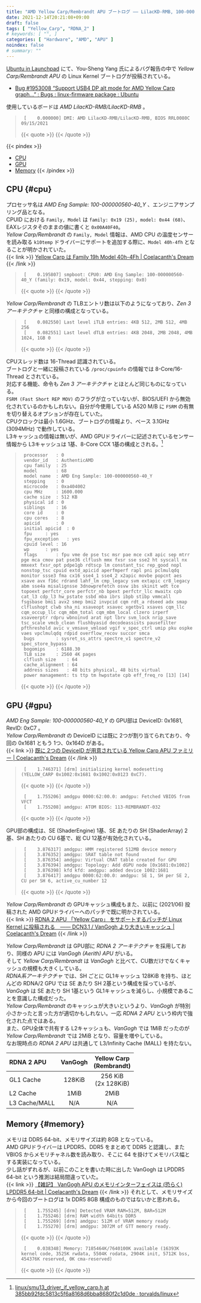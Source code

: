 ```yaml
---
title: "AMD Yellow Carp/Rembrandt APU ブートログ ―― LilacKD-RMB, 100-000000560-40_Y"
date: 2021-12-14T20:21:08+09:00
draft: false
tags: [ "Yellow_Carp", "RDNA_2" ]
# keywords: [ "", ]
categories: [ "Hardware", "AMD", "APU" ]
noindex: false
# summary: ""
---
```


[Ubuntu in Launchpad](https://launchpad.net/ubuntu) にて、You-Sheng Yang 氏によるバグ報告の中で *Yellow Carp/Rembrandt APU* の Linux Kernel ブートログが投稿されている。  

 * [Bug #1953008 “Support USB4 DP alt mode for AMD Yellow Carp graph...” : Bugs : linux-firmware package : Ubuntu](https://bugs.launchpad.net/ubuntu/+source/linux-firmware/+bug/1953008)

使用しているボードは *AMD LilacKD-RMB/LilacKD-RMB* 。  

 > 		[    0.000000] DMI: AMD LilacKD-RMB/LilacKD-RMB, BIOS RRL0080C 09/15/2021
 >
 > {{< quote >}} [](https://launchpadlibrarian.net/571858317/CurrentDmesg.txt) {{< /quote >}}

{{< pindex >}} 
 * [CPU](#cpu)
 * [GPU](#gpu)
 * [Memory](#memory)
{{< /pindex >}}

## CPU {#cpu}

プロセッサ名は *AMD Eng Sample: 100-000000560-40_Y* 、エンジニアサンプリング品となる。  
CPUID における `Family, Model` は `family: 0x19 (25), model: 0x44 (68)`、EAXレジスタそのままの値に書くと `0x00A40F40`。  
*Yellow Carp/Rembrandt* の `Family, Model` 情報は、AMD CPU の温度センサーを読み取る `k10temp` ドライバーにサポートを追加する際に、`Model 40h-4fh` となることが明かされていた。  
{{< link >}} [Yellow Carp は Family 19h Model 40h-4Fh | Coelacanth's Dream](/posts/2021/08/27/yc-x86-model/) {{< /link >}}

 > 		[    0.195807] smpboot: CPU0: AMD Eng Sample: 100-000000560-40_Y (family: 0x19, model: 0x44, stepping: 0x0)
 >
 > {{< quote >}} [](https://launchpadlibrarian.net/571858317/CurrentDmesg.txt) {{< /quote >}}

*Yellow Carp/Rembrandt* の TLBエントリ数は以下のようになっており、*Zen 3 アーキテクチャ* と同様の構成となっている。  

 > 		[    0.082550] Last level iTLB entries: 4KB 512, 2MB 512, 4MB 256
 > 		[    0.082551] Last level dTLB entries: 4KB 2048, 2MB 2048, 4MB 1024, 1GB 0
 >
 > {{< quote >}} [](https://launchpadlibrarian.net/571858317/CurrentDmesg.txt) {{< /quote >}}

CPUスレッド数は 16-Thread 認識されている。  
ブートログと一緒に投稿されている `/proc/cpuinfo` の情報では 8-Core/16-Thread とされている。  
対応する機能、命令も *Zen 3 アーキテクチャ* とほとんど同じものになっている。  
`FSRM (Fast Short REP MOV)` のフラグが立っていないが、BIOS/UEFI から無効化されているのかもしれない。自分が今使用している A520 M/B に `FSRM` の有無を切り替えるオプションが存在していた。  
CPUクロックは最小 1.6GHz、ブートログの情報より、ベース 3.1GHz (3094MHz) で動作している。  
L3キャッシュの情報は無いが、AMD GPUドライバーに記述されているセンサー情報から L3キャッシュは 1基、8-Core CCX 1基の構成とされる。[^smu13]  

[^smu13]: [linux/smu13_driver_if_yellow_carp.h at 385bb92fdc5813c5f6a8168d6bba8680f2c1d0de · torvalds/linux](https://github.com/torvalds/linux/blob/385bb92fdc5813c5f6a8168d6bba8680f2c1d0de/drivers/gpu/drm/amd/pm/inc/smu13_driver_if_yellow_carp.h#L173-L178)

 > 		processor	: 0
 > 		vendor_id	: AuthenticAMD
 > 		cpu family	: 25
 > 		model		: 68
 > 		model name	: AMD Eng Sample: 100-000000560-40_Y
 > 		stepping	: 0
 > 		microcode	: 0xa404002
 > 		cpu MHz		: 1600.000
 > 		cache size	: 512 KB
 > 		physical id	: 0
 > 		siblings	: 16
 > 		core id		: 0
 > 		cpu cores	: 8
 > 		apicid		: 0
 > 		initial apicid	: 0
 > 		fpu		: yes
 > 		fpu_exception	: yes
 > 		cpuid level	: 16
 > 		wp		: yes
 > 		flags		: fpu vme de pse tsc msr pae mce cx8 apic sep mtrr pge mca cmov pat pse36 clflush mmx fxsr sse sse2 ht syscall nx mmxext fxsr_opt pdpe1gb rdtscp lm constant_tsc rep_good nopl nonstop_tsc cpuid extd_apicid aperfmperf rapl pni pclmulqdq monitor ssse3 fma cx16 sse4_1 sse4_2 x2apic movbe popcnt aes xsave avx f16c rdrand lahf_lm cmp_legacy svm extapic cr8_legacy abm sse4a misalignsse 3dnowprefetch osvw ibs skinit wdt tce topoext perfctr_core perfctr_nb bpext perfctr_llc mwaitx cpb cat_l3 cdp_l3 hw_pstate ssbd mba ibrs ibpb stibp vmmcall fsgsbase bmi1 avx2 smep bmi2 invpcid cqm rdt_a rdseed adx smap clflushopt clwb sha_ni xsaveopt xsavec xgetbv1 xsaves cqm_llc cqm_occup_llc cqm_mbm_total cqm_mbm_local clzero irperf xsaveerptr rdpru wbnoinvd arat npt lbrv svm_lock nrip_save tsc_scale vmcb_clean flushbyasid decodeassists pausefilter pfthreshold avic v_vmsave_vmload vgif v_spec_ctrl umip pku ospke vaes vpclmulqdq rdpid overflow_recov succor smca
 > 		bugs		: sysret_ss_attrs spectre_v1 spectre_v2 spec_store_bypass
 > 		bogomips	: 6188.30
 > 		TLB size	: 2560 4K pages
 > 		clflush size	: 64
 > 		cache_alignment	: 64
 > 		address sizes	: 48 bits physical, 48 bits virtual
 > 		power management: ts ttp tm hwpstate cpb eff_freq_ro [13] [14]
 >
 > {{< quote >}} [](https://launchpadlibrarian.net/571858415/ProcCpuinfo.txt) {{< /quote >}}

## GPU {#gpu}

*AMD Eng Sample: 100-000000560-40_Y* の GPU部は DeviceID: 0x1681, RevID: 0xC7 。  
*Yellow Carp/Rembrandt* の DeviceID には既に 2つが割り当てられており、今回の 0x1681 ともう 1つ、0x164D がある。  
{{< link >}} [既に 2つの DeviceID が用意されている Yellow Carp APU ファミリー | Coelacanth's Dream](/posts/2021/07/26/yc-apu-two-did/) {{< /link >}}

 > 		[    1.746371] [drm] initializing kernel modesetting (YELLOW_CARP 0x1002:0x1681 0x1002:0x0123 0xC7).
 >
 > {{< quote >}} [](https://launchpadlibrarian.net/571858317/CurrentDmesg.txt) {{< /quote >}}
 >
 > 		[    1.755206] amdgpu 0000:62:00.0: amdgpu: Fetched VBIOS from VFCT
 > 		[    1.755208] amdgpu: ATOM BIOS: 113-REMBRANDT-032
 >
 > {{< quote >}} [](https://launchpadlibrarian.net/571858317/CurrentDmesg.txt) {{< /quote >}}

GPU部の構成は、SE (ShaderEngine) 1基、SE あたりの SH (ShaderArray) 2基、SH あたりの CU 6基で、総 CU 12基が有効化されている。  

 > 		[    3.876317] amdgpu: HMM registered 512MB device memory
 > 		[    3.876352] amdgpu: SRAT table not found
 > 		[    3.876354] amdgpu: Virtual CRAT table created for GPU
 > 		[    3.876394] amdgpu: Topology: Add dGPU node [0x1681:0x1002]
 > 		[    3.876398] kfd kfd: amdgpu: added device 1002:1681
 > 		[    3.876417] amdgpu 0000:62:00.0: amdgpu: SE 1, SH per SE 2, CU per SH 6, active_cu_number 12
 >
 > {{< quote >}} [](https://launchpadlibrarian.net/571858317/CurrentDmesg.txt) {{< /quote >}}

*Yellow Carp/Rembrandt* の GPUキャッシュ構成もまた、以前に (2021/06) 投稿された AMD GPUドライバーへのパッチで既に明かされている。  
{{< link >}} [RDNA 2 APU 「Yellow Carp」 をサポートするパッチが Linux Kernel に投稿される　―― DCN3.1 / VanGogh より大きいキャッシュ | Coelacanth's Dream](/posts/2021/06/03/yellow_carp-apu-linux-kernel/#yc-cache) {{< /link >}}

*Yellow Carp/Rembrandt* は GPU部に *RDNA 2 アーキテクチャ* を採用しており、同様の APU には *VanGogh (Aerith) APU* がいる。  
そして *Yellow Carp/Rembrandt* は *VanGogh* と比べて、CU数だけでなくキャッシュの規模も大きくしている。  
*RDNA系アーキテクチャ* では、SH ごとに GL1キャッシュ 128KiB を持ち、ほとんどの RDNA/2 GPU では SE あたり SH 2基という構成を採っているが、*VanGogh* は SE あたり SH 1基という GL1キャッシュを減らし、小規模であることを意識した構成だった。  
*Yellow Carp/Rembrandt* のキャッシュが大きいというより、*VanGogh* が特別小さかったと言った方が適切かもしれない。一応 *RDNA 2 APU* という枠内で強化された点ではある。  
また、GPU全体で共有する L2キャッシュも、*VanGogh* では 1MiB だったのが *Yellow Carp/Rembrandt* では 2MiB となり、容量を増やしている。  
なお現時点の *RDNA 2 APU* は共通して L3/Infinity Cache (MALL) を持たない。  

| RDNA 2 APU | VanGogh | Yellow Carp<br>(Rembrandt) |
| :-- | :--: | :--: |
| GL1 Cache | 128KiB | 256 KiB<br>(2x 128KiB)
| L2 Cache | 1MiB | 2MiB |
| L3 Cache/MALL | N/A | N/A |

## Memory {#memory}

メモリは DDR5 64-bit、メモリサイズは約 8GB となっている。  
AMD GPUドライバーは LPDDR5、DDR5 をまとめて DDR5 と認識し、また VBIOS からメモリチャネル数を読み取り、そこに 64 を掛けてメモリバス幅とする実装になっている。  
少し話がずれるが、以前このことを書いた時に出した VanGogh は LPDDR5 64-bit という推測は結局間違っていた。  
{{< link >}} [【雑記】 VanGogh APU のメモリインターフェイスは (恐らく) LPDDR5 64-bit | Coelacanth's Dream](/posts/2021/03/19/coelacanth-diary-2021-03-19/) {{< /link >}}
それとして、メモリサイズから今回のブートログは 1x DDR5 8GB 構成のものではないかと思われる。  

 > 		[    1.755245] [drm] Detected VRAM RAM=512M, BAR=512M
 > 		[    1.755246] [drm] RAM width 64bits DDR5
 > 		[    1.755269] [drm] amdgpu: 512M of VRAM memory ready
 > 		[    1.755270] [drm] amdgpu: 3072M of GTT memory ready.
 >
 > {{< quote >}} [](https://launchpadlibrarian.net/571858317/CurrentDmesg.txt) {{< /quote >}}
 >
 > 		[    0.038348] Memory: 7185464K/7640100K available (16393K kernel code, 3525K rwdata, 5504K rodata, 2904K init, 5712K bss, 454376K reserved, 0K cma-reserved)
 >
 > {{< quote >}} [](https://launchpadlibrarian.net/571858317/CurrentDmesg.txt) {{< /quote >}}
